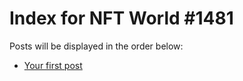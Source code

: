 # Index for NFT World #1481
Posts will be displayed in the order below:

- [Your first post](./001-first.md)

